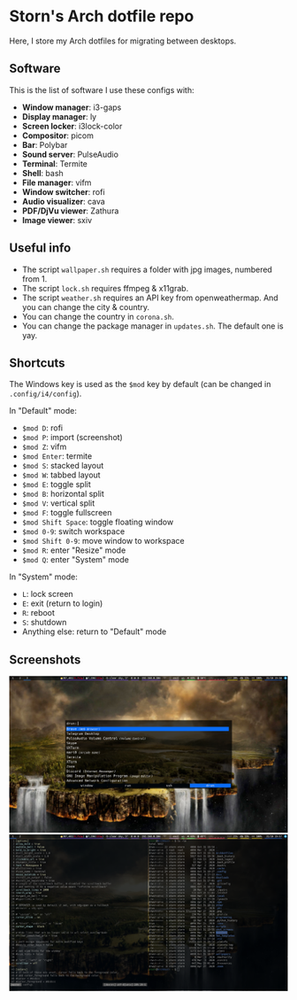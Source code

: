 # Storn's Arch dotfile repo
Here, I store my Arch dotfiles for migrating between desktops.

## Software
This is the list of software I use these configs with:
- **Window manager**: i3-gaps
- **Display manager**: ly
- **Screen locker**: i3lock-color
- **Compositor**: picom
- **Bar**: Polybar
- **Sound server**: PulseAudio
- **Terminal**: Termite
- **Shell**: bash
- **File manager**: vifm
- **Window switcher**: rofi
- **Audio visualizer**: cava
- **PDF/DjVu viewer**: Zathura
- **Image viewer**: sxiv

## Useful info
- The script ```wallpaper.sh``` requires a folder with jpg images, numbered from 1.
- The script ```lock.sh``` requires ffmpeg & x11grab.
- The script ```weather.sh``` requires an API key from openweathermap. And you can change the city & country.
- You can change the country in ```corona.sh```.
- You can change the package manager in ```updates.sh```. The default one is yay.

## Shortcuts
The Windows key is used as the ```$mod``` key by default (can be changed in ```.config/i4/config```).

In "Default" mode:
- ```$mod D```: rofi
- ```$mod P```: import (screenshot)
- ```$mod Z```: vifm
- ```$mod Enter```: termite
- ```$mod S```: stacked layout
- ```$mod W```: tabbed layout
- ```$mod E```: toggle split
- ```$mod B```: horizontal split
- ```$mod V```: vertical split
- ```$mod F```: toggle fullscreen
- ```$mod Shift Space```: toggle floating window
- ```$mod 0-9```: switch workspace
- ```$mod Shift 0-9```: move window to workspace
- ```$mod R```: enter "Resize" mode
- ```$mod Q```: enter "System" mode

In "System" mode:
- ```L```: lock screen
- ```E```: exit (return to login)
- ```R```: reboot
- ```S```: shutdown
- Anything else: return to "Default" mode

## Screenshots
![Screenshot 1](screen1.png)
![Screenshot 2](screen2.png)
